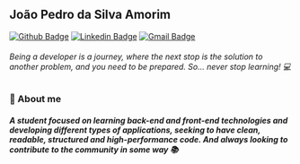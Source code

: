 ## João Pedro da Silva Amorim

[![Github Badge](https://img.shields.io/badge/-Github-000?style=flat-square&logo=Github&logoColor=white&link=https://github.com/jpamorimdev)](https://github.com/jpamorimdev)
[![Linkedin Badge](https://img.shields.io/badge/-LinkedIn-blue?style=flat-square&logo=Linkedin&logoColor=white&link=https://www.linkedin.com/in/jpamorimdev/)](https://www.linkedin.com/in/jpamorimdev/)
[![Gmail Badge](https://img.shields.io/badge/-Gmail-D14836?&style=flat-square&logo=Gmail&logoColor=white&link=mailto:joaopedro.ds.amorim@gmail.com)](mailto:joaopedro.ds.amorim@gmail.com)

###### Being a developer is a journey, where the next stop is the solution to another problem, and you need to be prepared. So... never stop learning! 💻

### :wave: About me

##### A student focused on learning back-end and front-end technologies and developing different types of applications, seeking to have clean, readable, structured and high-performance code. And always looking to contribute to the community in some way 📚
